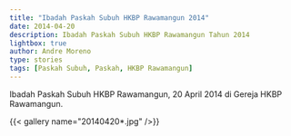 ```yaml
---
title: "Ibadah Paskah Subuh HKBP Rawamangun 2014"
date: 2014-04-20
description: Ibadah Paskah Subuh HKBP Rawamangun Tahun 2014
lightbox: true
author: Andre Moreno
type: stories
tags: [Paskah Subuh, Paskah, HKBP Rawamangun]
---
```


Ibadah Paskah Subuh HKBP Rawamangun, 20 April 2014 di Gereja HKBP Rawamangun.

{{< gallery name="20140420*.jpg" />}}